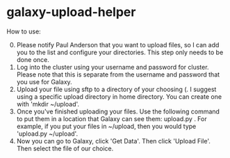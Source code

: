 galaxy-upload-helper
====================

How to use:

0. Please notify Paul Anderson that you want to upload files, so I can add you to the list and configure your directories. This step only needs to be done once.
1. Log into the cluster using your username and password for cluster. Please note that this is separate from the username and password that you use for Galaxy.
2. Upload your file using sftp to a directory of your choosing (. I suggest using a specific upload directory in home directory. You can create one with 'mkdir ~/upload'.
3. Once you've finished uploading your files. Use the following command to put them in a location that Galaxy can see them: upload.py <directory>. For example, if you put your files in ~/upload, then you would type 'upload.py ~/upload'.
4. Now you can go to Galaxy, click 'Get Data'. Then click 'Upload File'. Then select the file of our choice.
